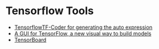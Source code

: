 # Tensorflow Tools



* [TensorflowTF-Coder for generating the auto expression](https://blog.tensorflow.org/2020/08/introducing-tensorflow-coder-tool.html)
* [A GUI for TensorFlow, a new visual way to build models](https://www.perceptilabs.com/home)
* [TensorBoard](https://www.tensorflow.org/tensorboard)


